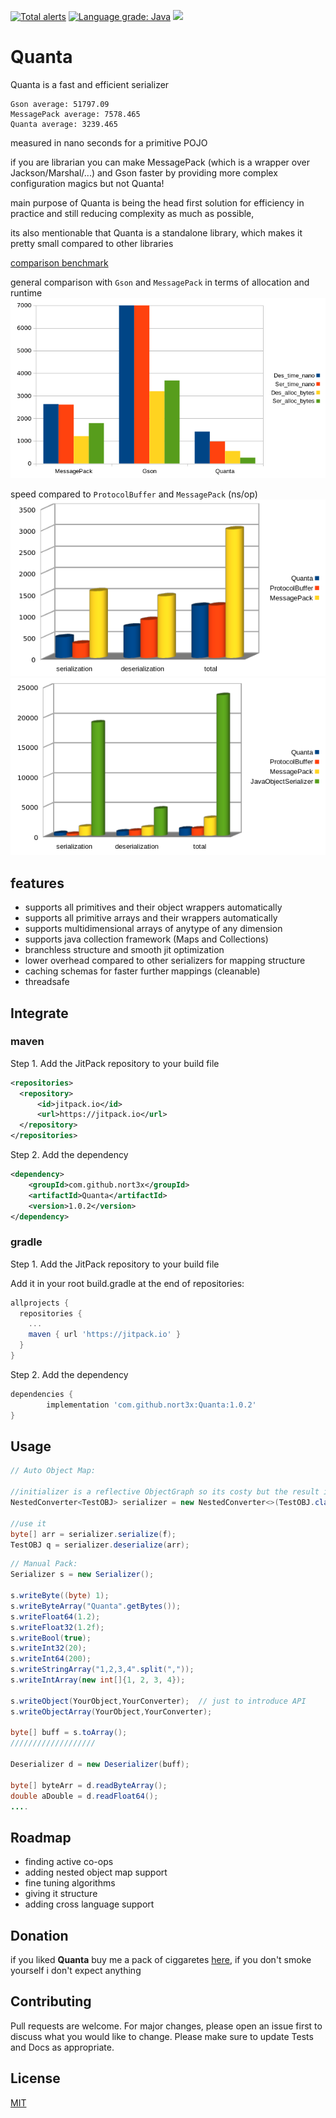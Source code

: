 [![Total alerts](https://img.shields.io/lgtm/alerts/g/nort3x/Quanta.svg?logo=lgtm&logoWidth=18)](https://lgtm.com/projects/g/nort3x/Quanta/alerts/)
[![Language grade: Java](https://img.shields.io/lgtm/grade/java/g/nort3x/Quanta.svg?logo=lgtm&logoWidth=18)](https://lgtm.com/projects/g/nort3x/Quanta/context:java)
[![](https://jitpack.io/v/nort3x/Quanta.svg)](https://jitpack.io/#nort3x/Quanta)
# Quanta

Quanta is a fast and efficient serializer


```
Gson average: 51797.09
MessagePack average: 7578.465
Quanta average: 3239.465
``` 
measured in nano seconds for a primitive POJO

if you are librarian you can make MessagePack (which is a wrapper over Jackson/Marshal/...) and Gson faster by providing more complex configuration magics but not Quanta!

main purpose of Quanta is being the head first solution for efficiency in practice and still reducing complexity as much as possible,

its also mentionable that Quanta is a standalone library, which makes it pretty small compared to other libraries

[comparison benchmark](https://github.com/nort3x/Quanta/blob/java9/Benchmark.txt)

general comparison with `Gson` and `MessagePack` in terms of allocation and runtime
![comparison-chart](https://github.com/nort3x/Quanta/blob/java9/chart.png "comparison chart")

speed compared to `ProtocolBuffer` and `MessagePack`  (ns/op)
![comparison-chart](https://github.com/nort3x/Quanta/blob/java9/comp2.png "comparison chart")
![comparison-chart](https://github.com/nort3x/Quanta/blob/java9/comp3.png "comparison chart")
## features
+ supports all primitives and their object wrappers automatically
+ supports all primitive arrays and their wrappers automatically
+ supports multidimensional arrays of anytype of any dimension
+ supports java collection framework (Maps and Collections)
+ branchless structure and smooth jit optimization
+ lower overhead compared to other serializers for mapping structure
+ caching schemas for faster further mappings (cleanable)
+ threadsafe

## Integrate


### maven

Step 1. Add the JitPack repository to your build file
```xml
<repositories>
  <repository>
      <id>jitpack.io</id>
      <url>https://jitpack.io</url>
  </repository>
</repositories>
```
Step 2. Add the dependency
```xml
<dependency>
    <groupId>com.github.nort3x</groupId>
    <artifactId>Quanta</artifactId>
    <version>1.0.2</version>
</dependency>
```


### gradle

Step 1. Add the JitPack repository to your build file


Add it in your root build.gradle at the end of repositories:
```gradle
allprojects {
  repositories {
    ...
    maven { url 'https://jitpack.io' }
  }
}
```
Step 2. Add the dependency
```gradle
dependencies {
        implementation 'com.github.nort3x:Quanta:1.0.2'
}
```

## Usage
```java
// Auto Object Map:

//initializer is a reflective ObjectGraph so its costy but the result is threadsafe and fast
NestedConverter<TestOBJ> serializer = new NestedConverter<>(TestOBJ.class); // initialize it 

//use it
byte[] arr = serializer.serialize(f); 
TestOBJ q = serializer.deserialize(arr);

```
```java
// Manual Pack:
Serializer s = new Serializer();

s.writeByte((byte) 1);
s.writeByteArray("Quanta".getBytes());
s.writeFloat64(1.2);
s.writeFloat32(1.2f);
s.writeBool(true);
s.writeInt32(20);
s.writeInt64(200);
s.writeStringArray("1,2,3,4".split(","));
s.writeIntArray(new int[]{1, 2, 3, 4});

s.writeObject(YourObject,YourConverter);  // just to introduce API
s.writeObjectArray(YourObject,YourConverter);

byte[] buff = s.toArray();
///////////////////

Deserializer d = new Deserializer(buff);

byte[] byteArr = d.readByteArray();
double aDouble = d.readFloat64();
....
```
## Roadmap
+ finding active co-ops
+ adding nested object map support
+ fine tuning algorithms
+ giving it structure
+ adding cross language support

## Donation
if you liked **Quanta** buy me a pack of ciggaretes [here](http://google.com), if you don't smoke yourself i don't expect anything

## Contributing
Pull requests are welcome. For major changes, please open an issue first to discuss what you would like to change.
Please make sure to update Tests and Docs as appropriate.

## License
[MIT](https://choosealicense.com/licenses/mit/)
